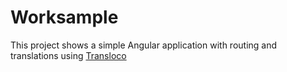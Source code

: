 # Worksample

This project shows a simple Angular application with routing and translations using [Transloco](https://github.com/ngneat/transloco)
